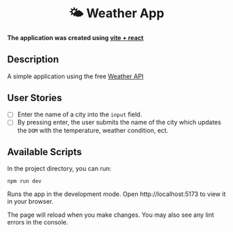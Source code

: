 <h1 align="center">🌤️ Weather App</h1>
<div align="center">
</div>

#### The application was created using [vite + react](https://vitejs.dev/guide/)

## Description
A simple application using the free [Weather API](https://openweathermap.org/)

## User Stories

- [ ] Enter the name of a city into the `input` field.
- [ ] By pressing enter, the user submits the name of the city which updates the `DOM` with the temperature, weather condition, ect.

## Available Scripts

In the project directory, you can run:

````
npm run dev
````

Runs the app in the development mode.
Open http://localhost:5173 to view it in your browser.

The page will reload when you make changes.
You may also see any lint errors in the console.

